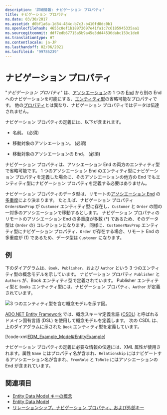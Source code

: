 ```yaml
---
description: '詳細情報: ナビゲーション プロパティ'
title: ナビゲーション プロパティ
ms.date: 03/30/2017
ms.assetid: d0bf1a6a-1d84-484c-b7c3-b410fd8dc0b1
ms.openlocfilehash: 4655c8ef1b18972697e41fa1c7c6185945335aa1
ms.sourcegitcommit: ddf7edb67715a5b9a45e3dd44536dabc153c1de0
ms.translationtype: HT
ms.contentlocale: ja-JP
ms.lasthandoff: 02/06/2021
ms.locfileid: "99786239"
---
```

# <a name="navigation-property"></a>ナビゲーション プロパティ

"*ナビゲーション プロパティ*" は、[アソシエーション](association-type.md)の 1 つの [End](association-end.md) から別の End へのナビゲーションを可能にする、[エンティティ型](entity-type.md)の省略可能なプロパティです。 他の[プロパティ](property.md)とは異なり、ナビゲーション プロパティではデータは伝達されません。

ナビゲーション プロパティの定義には、以下が含まれます。

- 名前。 (必須)

- 移動対象のアソシエーション。 (必須)

- 移動対象のアソシエーションの End。 (必須)

ナビゲーション プロパティは、アソシエーション End の両方のエンティティ型で省略可能です。 1 つのアソシエーション End のエンティティ型にナビゲーション プロパティを定義した場合に、そのアソシエーションの他方の End でもエンティティ型にナビゲーション プロパティを定義する必要はありません。

ナビゲーション プロパティのデータ型は、リモートの[アソシエーション End](association-end.md) の[多重度](association-end-multiplicity.md)により決まります。 たとえば、ナビゲーション プロパティ `OrdersNavProp` が `Customer` エンティティ型に存在し、`Customer` と `Order` の間の一対多のアソシエーションで移動するとします。 ナビゲーション プロパティのリモートのアソシエーション End の多重度が多数 (\*) であるため、そのデータ型は (`Order` の) コレクションになります。 同様に、`CustomerNavProp` エンティティ型にナビゲーション プロパティ、`Order` が存在する場合、リモート End の多重度が (1) であるため、データ型は `Customer` になります。

## <a name="example"></a>例

下のダイアグラムは、`Book`、`Publisher`、および `Author` という 3 つのエンティティ型の概念モデルを示しています。 ナビゲーション プロパティ `Publisher` と `Authors` が、Book エンティティ型で定義されています。 Publisher エンティティ型と `Books` エンティティ型には、ナビゲーション プロパティ、`Author` が定義されています。

![3 つのエンティティ型を含む概念モデルを示す図。](./media/navigation-property/conceptual-model-entity-types-associations.gif)  

[ADO.NET Entity Framework](./ef/index.md) では、概念スキーマ定義言語 ([CSDL](/ef/ef6/modeling/designer/advanced/edmx/csdl-spec)) と呼ばれるドメイン固有言語 (DSL) を使用して概念モデルを定義します。 次の CSDL は、上のダイアグラムに示された `Book` エンティティ型を定義しています。

[!code-xml[EDM_Example_Model#EntityExample](~/samples/snippets/xml/VS_Snippets_Data/edm_example_model/xml/books.edmx#entityexample)]

ナビゲーション プロパティの定義に必要な情報の伝達には、XML 属性が使用されます。属性 `Name` にはプロパティ名が含まれ、`Relationship` にはナビゲートするアソシエーション名が含まれ、`FromRole` と `ToRole` にはアソシエーションの End が含まれています。

## <a name="see-also"></a>関連項目

- [Entity Data Model キーの概念](entity-data-model-key-concepts.md)
- [Entity Data Model](entity-data-model.md)
- [リレーションシップ、ナビゲーション プロパティ、および外部キー](/ef/ef6/fundamentals/relationships)
